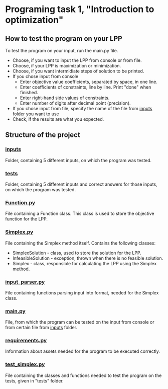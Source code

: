 # Programing task 1, "Introduction to optimization"

## How to test the program on your LPP
To test the program on your input, run the main.py file.
- Choose, if you want to input the LPP from console or from file.
- Choose, if your LPP is maximization or minimization.
- Choose, if you want intermidiate steps of solution to be printed.
- If you chose input from console
  - Enter objective value coefficients, separated by space, in one line.
  - Enter coefficients of constraints, line by line. Print "done" when finished.
  - Enter right-hand side values of constraints.
  - Enter number of digits after decimal point (precision).
- If you chose input from file, specify the name of the file from [inputs](https://github.com/optimization-team/simplex-method/tree/main/inputs) folder you want to use
- Check, if the results are what you expected.
## Structure of the project
### [inputs](https://github.com/optimization-team/simplex-method/tree/main/inputs)
Folder, containing 5 different inputs, on which the program was tested.
### [tests](https://github.com/optimization-team/simplex-method/tree/main/tests)
Folder, containing 5 different inputs and correct answers for those inputs, on which the program was tested.
### [Function.py](https://github.com/optimization-team/simplex-method/blob/main/Function.py)
File containing a Function class. This class is used to store the objective function for the LPP.
### [Simplex.py](https://github.com/optimization-team/simplex-method/blob/main/Simplex.py)
File containing the Simplex method itself. Contains the following classes:
- SimplexSolution - class, used to store the solution for the LPP.
- InfeasibleSolution - exception, thrown when there is no feasible solution.
- Simplex - class, responsible for calculating the LPP using the Simplex method.
### [input_parser.py](https://github.com/optimization-team/simplex-method/blob/main/input_parser.py)
File containing functions parsing input into format, needed for the Simplex class.
### [main.py](https://github.com/optimization-team/simplex-method/blob/main/main.py)
File, from which the program can be tested on the input from console or from certain file from [inputs](https://github.com/optimization-team/simplex-method/tree/main/inputs) folder.
### [requirements.py](https://github.com/optimization-team/simplex-method/blob/main/requirements.txt)
Information about assets needed for the program to be executed correctly.
### [test_simplex.py](https://github.com/optimization-team/simplex-method/blob/main/test_simplex.py)
File containing the classes and functions needed to test the program on the tests, given in "tests" folder.

